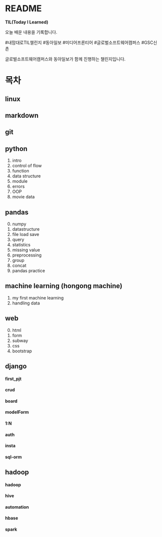 # README

**TIL(Today I Learned)**

오늘 배운 내용을 기록합니다.

#내맘대로TIL챌린지 #동아일보 #미디어프론티어 #글로벌소프트웨어캠퍼스 #GSC신촌

글로벌소프트웨어캠퍼스와 동아일보가 함께 진행하는 챌린지입니다.

# 목차

## linux

## markdown

## git

## python

1. intro
2. control of flow
3. function 
4. data structure 
5. module
6. errors
7. OOP
8. movie data

## pandas 
    
0. numpy
1. datastructure
2. file load save
3. query
4. statistics
5. missing value
6. preprocessing
7. group
8. concat
9. pandas practice

## machine learning (hongong machine)

1. my first machine learning
2. handling data

## web

0. html
1. form
2. subway
3. css
4. bootstrap

## django

#### first_pjt
#### crud
#### board
#### modelForm
#### 1:N
#### auth
#### insta
#### sql-orm

## hadoop

#### hadoop
#### hive
#### automation
#### hbase
#### spark
